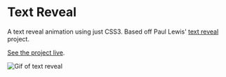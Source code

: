 # Text Reveal

A text reveal animation using just CSS3. Based off Paul Lewis' [text reveal](https://www.youtube.com/watch?v=NahTzBgDkTA) project.

[See the project live](https://gk-hynes.github.io/text-reveal/).

![Gif of text reveal](https://res.cloudinary.com/gerhynes/image/upload/v1544287455/text-reveal_rsu9mx.gif)

